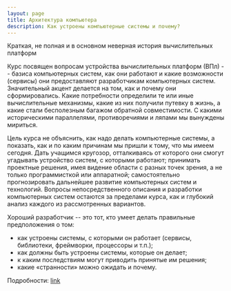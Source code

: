 ```yaml
---
layout: page
title: Архитектура компьютера
description: Как устроены компьютерные системы и почему?
---
```

Краткая, не полная и в основном неверная история вычислительных платформ

Курс посвящен вопросам устройства вычислительных платформ (ВПл) -- базиса компьютерных систем, как они работают и какие возможности (сервисы) они предоставляют разработчикам компьютерных систем. Значительный акцент делается на том, как и почему они сформировались. Какие потребности определили те или иные вычислительные механизмы, какие из них получили путевку в жизнь, а какие стали бесполезным багажом обратной совместимости. С какими историческими параллелями, противоречиями и ляпами мы вынуждены мириться.

Цель курса не объяснить, как надо делать компьютерные системы, а показать, как и по каким причинам мы пришли к тому, что мы имеем сегодня. Дать учащимся кругозор, отталкиваясь от которого они смогут угадывать устройство систем, с которыми работают; принимать проектные решения, имея видение области с разных точек зрения, а не только программисткой или аппаратной; самостоятельно прогнозировать дальнейшее развитие компьютерных систем и технологий. Вопросы непосредственного описания и разработки компьютерных систем остаются за пределами курса, как и глубокий анализ каждого из рассмотренных вариантов.

Хороший разработчик -- это тот, кто умеет делать правильные предположения о том:

- как устроены системы, с которыми он работает (сервисы, библиотеки, фреймворки, процессоры и т.п.);
- как должны быть устроены системы, которые он делает;
- к каким последствиям могут приводить принятые им решения;
- какие «странности» можно ожидать и почему.

Подробности: [link](https://gitlab.se.ifmo.ru/computer-systems/computer-systems-fall-2021/main)
